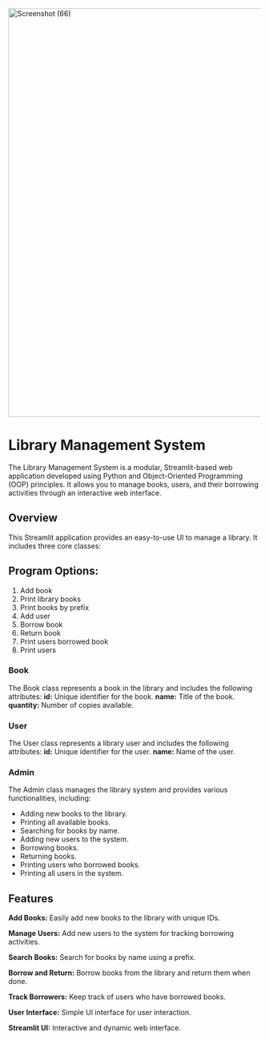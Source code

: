 <img width="1758" height="817" alt="Screenshot (66)" src="https://github.com/user-attachments/assets/981414cf-6f19-44a2-a5ed-9a937f9a5cfa" />

# **Library Management System**
The Library Management System is a modular, Streamlit-based web application developed using Python and Object-Oriented Programming (OOP) principles. It allows you to manage books, users, and their borrowing activities through an interactive web interface.

## **Overview**
This Streamlit application provides an easy-to-use UI to manage a library. It includes three core classes:

## Program Options:
 1) Add book
 2) Print library books
 3) Print books by prefix
 4) Add user
 5) Borrow book
 6) Return book
 7) Print users borrowed book
 8) Print users
   
### **Book**
The Book class represents a book in the library and includes the following attributes:
**id:**  Unique identifier for the book.
**name:** Title of the book.
**quantity:** Number of copies available.

### **User**
The User class represents a library user and includes the following attributes:
**id:** Unique identifier for the user.
**name:** Name of the user.

### **Admin**
The Admin class manages the library system and provides various functionalities, including:

- Adding new books to the library.
- Printing all available books.
- Searching for books by name.
- Adding new users to the system.
- Borrowing books.
- Returning books.
- Printing users who borrowed books.
- Printing all users in the system.

## Features

**Add Books:** Easily add new books to the library with unique IDs.

**Manage Users:** Add new users to the system for tracking borrowing activities.

**Search Books:** Search for books by name using a prefix.

**Borrow and Return:** Borrow books from the library and return them when done.

**Track Borrowers:** Keep track of users who have borrowed books.

**User Interface:** Simple UI interface for user interaction.

**Streamlit UI:** Interactive and dynamic web interface.
